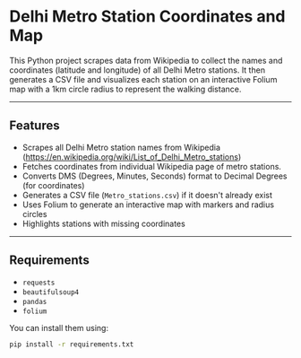 # Delhi Metro Station Coordinates and Map

This Python project scrapes data from Wikipedia to collect the names and coordinates (latitude and longitude) of all Delhi Metro stations. 
It then generates a CSV file and visualizes each station on an interactive Folium map with a 1km circle radius to represent the walking distance.

---

## Features

- Scrapes all Delhi Metro station names from Wikipedia (https://en.wikipedia.org/wiki/List_of_Delhi_Metro_stations)
- Fetches coordinates from individual Wikipedia page of metro stations.
- Converts DMS (Degrees, Minutes, Seconds) format to Decimal Degrees (for coordinates)
- Generates a CSV file (`Metro_stations.csv`) if it doesn't already exist
- Uses Folium to generate an interactive map with markers and radius circles
- Highlights stations with missing coordinates

---

## Requirements

- `requests`
- `beautifulsoup4`
- `pandas`
- `folium`

You can install them using:

```bash
pip install -r requirements.txt

